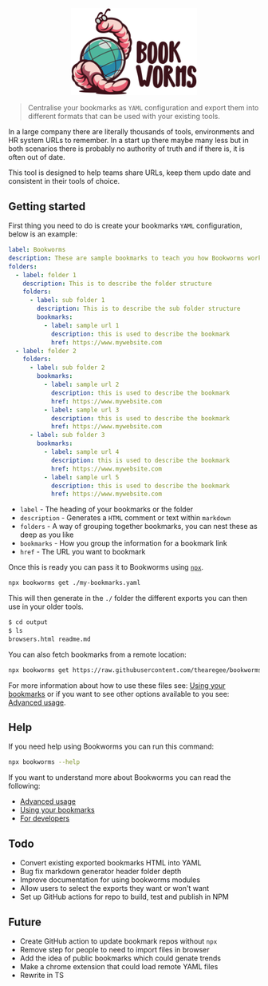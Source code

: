 <p align="center">
  <img width="50%" src="./docs/img/logo.png">
</p>

> Centralise your bookmarks as `YAML` configuration and export them into different formats that can be used with your existing tools.

In a large company there are literally thousands of tools, environments and HR system URLs to remember. In a start up there maybe many less but in both scenarios there is probably no authority of truth and if there is, it is often out of date.

This tool is designed to help teams share URLs, keep them updo date and consistent in their tools of choice.

## Getting started

First thing you need to do is create your bookmarks `YAML` configuration, below is an example:

```YAML
label: Bookworms
description: These are sample bookmarks to teach you how Bookworms works
folders:
  - label: folder 1
    description: This is to describe the folder structure
    folders:
      - label: sub folder 1
        description: This is to describe the sub folder structure
        bookmarks:
          - label: sample url 1
            description: this is used to describe the bookmark
            href: https://www.mywebsite.com
  - label: folder 2
    folders:
      - label: sub folder 2
        bookmarks:
          - label: sample url 2
            description: this is used to describe the bookmark
            href: https://www.mywebsite.com
          - label: sample url 3
            description: this is used to describe the bookmark
            href: https://www.mywebsite.com
      - label: sub folder 3
        bookmarks:
          - label: sample url 4
            description: this is used to describe the bookmark
            href: https://www.mywebsite.com
          - label: sample url 5
            description: this is used to describe the bookmark
            href: https://www.mywebsite.com
```

- `label` - The heading of your bookmarks or the folder
- `description` - Generates a `HTML` comment or text within `markdown`
- `folders` - A way of grouping together bookmarks, you can nest these as deep as you like
- `bookmarks` - How you group the information for a bookmark link
- `href` - The URL you want to bookmark

Once this is ready you can pass it to Bookworms using [`npx`](https://nodejs.dev/learn/the-npx-nodejs-package-runner).

```BASH
npx bookworms get ./my-bookmarks.yaml
```

This will then generate in the `./` folder the different exports you can then use in your older tools.

```BASH
$ cd output
$ ls
browsers.html readme.md
```

You can also fetch bookmarks from a remote location:

```BASH
npx bookworms get https://raw.githubusercontent.com/thearegee/bookworms/main/demo/config/bookmarks.yaml
```

For more information about how to use these files see: [Using your bookmarks](./docs/USING-YOUR-BOOKMARKS.md) or if you want to see other options available to you see: [Advanced usage](./docs/ADVANCED-USAGE.md).

## Help

If you need help using Bookworms you can run this command:

```Bash
npx bookworms --help
```

If you want to understand more about Bookworms you can read the following:

- [Advanced usage](./docs/ADVANCED-USAGE.md)
- [Using your bookmarks](./docs/USING-YOUR-BOOKMARKS.md)
- [For developers](./docs/DEVELOPERS.md)

## Todo

- Convert existing exported bookmarks HTML into YAML
- Bug fix markdown generator header folder depth
- Improve documentation for using bookworms modules
- Allow users to select the exports they want or won't want
- Set up GitHub actions for repo to build, test and publish in NPM

## Future

- Create GitHub action to update bookmark repos without `npx`
- Remove step for people to need to import files in browser
- Add the idea of public bookmarks which could genate trends
- Make a chrome extension that could load remote YAML files
- Rewrite in TS
